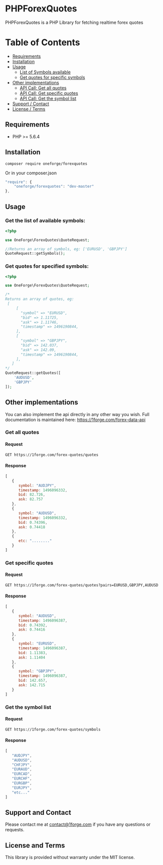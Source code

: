 # PHPForexQuotes

PHPForexQuotes is a PHP Library for fetching realtime forex quotes

# Table of Contents

- [Requirements](#requirements)
- [Installation](#installation)
- [Usage](#usage)
    - [List of Symbols available](#get-the-list-of-available-symbols)
    - [Get quotes for specific symbols](#get-quotes-for-specified-symbols)
- [Other implementations](#other-implementations)
    - [API Call: Get all quotes](#get-all-quotes)
    - [API Call: Get specific quotes](#get-specific-quotes)
    - [API Call: Get the symbol list](#get-the-symbol-list)
- [Support / Contact](#support-and-contact)
- [License / Terms](#license-and-terms)

## Requirements
* PHP >= 5.6.4


## Installation
```
composer require oneforge/forexquotes
```
Or in your composer.json
```javascript
"require": {
    "oneforge/forexquotes": "dev-master"
},
```
## Usage

### Get the list of available symbols:

```php
<?php

use OneForge\ForexQuotes\QuoteRequest;

//Returns an array of symbols, eg: ['EURUSD', 'GBPJPY']
QuoteRequest::getSymbols(); 
```
### Get quotes for specified symbols:
```php
<?php

use OneForge\ForexQuotes\QuoteRequest;

/* 
Returns an array of quotes, eg: 
 [
     [
       "symbol" => "EURUSD",
       "bid" => 1.11725,
       "ask" => 1.11746,
       "timestamp" => 1496190844,
     ],
     [
       "symbol" => "GBPJPY",
       "bid" => 142.037,
       "ask" => 142.09,
       "timestamp" => 1496190844,
     ],
   ]
*/   
QuoteRequest::getQuotes([
    'AUDUSD',
    'GBPJPY'
]);
```

## Other implementations
You can also implement the api directly in any other way you wish. Full documentation is maintained here: <a href="https://1forge.com/forex-data-api">https://1forge.com/forex-data-api</a>


### Get all quotes
#### Request
```
GET https://1forge.com/forex-quotes/quotes
```

#### Response
```javascript
[
   {
      symbol: "AUDJPY",
      timestamp: 1496096332,
      bid: 82.726,
      ask: 82.757
   },
   {
      symbol: "AUDUSD",
      timestamp: 1496096332,
      bid: 0.74396,
      ask: 0.74418
   },
   {
      etc: "........"
   }
]
```

### Get specific quotes
#### Request
```
GET https://1forge.com/forex-quotes/quotes?pairs=EURUSD,GBPJPY,AUDUSD
```

#### Response
```javascript
[
   {
      symbol: "AUDUSD",
      timestamp: 1496096387,
      bid: 0.74392,
      ask: 0.74416
   },
   {
      symbol: "EURUSD",
      timestamp: 1496096387,
      bid: 1.11383,
      ask: 1.11404
   },
   {
      symbol: "GBPJPY",
      timestamp: 1496096387,
      bid: 142.657,
      ask: 142.715
   }
]
```


### Get the symbol list
#### Request
```
GET https://1forge.com/forex-quotes/symbols
```

#### Response
```javascript
[
   "AUDJPY",
   "AUDUSD",
   "CHFJPY",
   "EURAUD",
   "EURCAD",
   "EURCHF",
   "EURGBP",
   "EURJPY",
   "etc..." 
]
```

## Support and Contact
Please contact me at contact@1forge.com if you have any questions or requests.

## License and Terms 
This library is provided without warranty under the MIT license.
